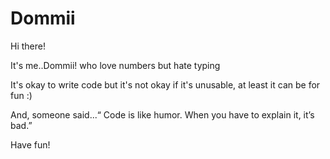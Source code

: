 # Dommii

Hi there!

It's me..Dommii! who love numbers but hate typing

It's okay to write code but it's not okay if it's unusable, at least it can be for fun :)

And,
someone said...“ Code is like humor. When you have to explain it, it’s bad.” 

Have fun!
